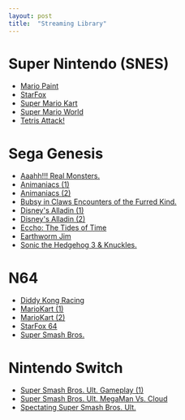 ```yaml
---
layout: post
title:  "Streaming Library"
---
```


# Super Nintendo (SNES)

-	<a href="https://www.facebook.com/582701405707444/videos/336871171010462/">Mario Paint</a> 
-	<a href="https://www.facebook.com/582701405707444/videos/597575784520811/">StarFox</a> 
-	<a href="https://www.facebook.com/582701405707444/videos/140543221020402/">Super Mario Kart</a> 
-	<a href="https://www.facebook.com/582701405707444/videos/603519823688581/">Super Mario World</a> 
-	<a href="https://www.facebook.com/582701405707444/videos/712858096290050/">Tetris Attack!</a> 

# Sega Genesis

-	<a href="https://www.facebook.com/582701405707444/videos/886222622164787/">Aaahh!!! Real Monsters.</a> 
-	<a href="https://www.facebook.com/582701405707444/videos/219678732969559/">Animaniacs (1)</a> 
-	<a href="https://www.facebook.com/582701405707444/videos/140592001030431/">Animaniacs (2)</a> 
-	<a href="https://www.facebook.com/582701405707444/videos/687666938560673/">Bubsy in Claws Encounters of the Furred Kind.</a> 
-	<a href="https://www.facebook.com/582701405707444/videos/859193228235929/">Disney's Alladin (1)</a> 
-	<a href="https://www.facebook.com/582701405707444/videos/239090890897997/">Disney's Alladin (2)</a> 
-	<a href="https://www.facebook.com/582701405707444/videos/148946987025689/">Eccho: The Tides of Time </a> 
-	<a href="https://www.facebook.com/582701405707444/videos/158831732245041/">Earthworm Jim</a> 
-	<a href="https://www.facebook.com/582701405707444/videos/234369361228337/">Sonic the Hedgehog 3 & Knuckles.</a> 

# N64

-	<a href="https://www.facebook.com/582701405707444/videos/311040683579434/">Diddy Kong Racing</a> 
-	<a href="https://www.facebook.com/582701405707444/videos/327405445295276/">MarioKart (1) </a> 
-	<a href="https://www.facebook.com/582701405707444/videos/1295237147485554/">MarioKart (2)</a> 
-	<a href="https://www.facebook.com/582701405707444/videos/1700351050113244/">StarFox 64</a> 
-	<a href="https://www.facebook.com/582701405707444/videos/719620662224153/">Super Smash Bros.</a> 

# Nintendo Switch

-	<a href="https://www.facebook.com/582701405707444/videos/256591802463245/">Super Smash Bros. Ult. Gameplay (1)</a> 
-	<a href="https://www.facebook.com/BLTRetro/videos/1167942670269289">Super Smash Bros. Ult. MegaMan Vs. Cloud</a> 
-	<a href="https://www.facebook.com/582701405707444/videos/471180114283390/">Spectating Super Smash Bros. Ult. </a> 
